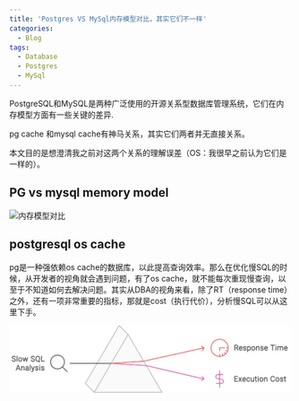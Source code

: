 ```yaml
---
title: 'Postgres VS MySql内存模型对比，其实它们不一样'
categories:
  - Blog
tags:
  - Database
  - Postgres
  - MySql
---
```


PostgreSQL和MySQL是两种广泛使用的开源关系型数据库管理系统，它们在内存模型方面有一些关键的差异.

<!--more-->

pg cache 和mysql cache有神马关系，其实它们两者并无直接关系。

本文目的是想澄清我之前对这两个关系的理解误差（OS：我很早之前认为它们是一样的）。

## PG vs mysql memory model

![内存模型对比](https://i-blog.csdnimg.cn/blog_migrate/9d690e4702f2529c41049ba4924adcb2.png)


## postgresql os cache

pg是一种强依赖os cache的数据库，以此提高查询效率。那么在优化慢SQL的时候，从开发者的视角就会遇到问题，有了os cache，就不能每次重现慢查询，以至于不知道如何去解决问题。其实从DBA的视角来看，除了RT（response time）之外，还有一项非常重要的指标，那就是cost（执行代价），分析慢SQL可以从这里下手。

![](../../../assets/images/svg/20240824_slow-sql-analysis.svg)
